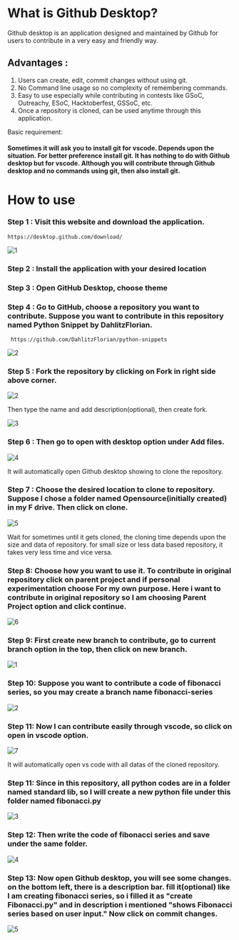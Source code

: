 # What is Github Desktop?

Github desktop is an application designed and maintained by Github for users to contribute in a very easy and friendly way.
## Advantages :
1. Users can create, edit, commit changes without using git.
2. No Command line usage so no complexity of remembering commands.
3. Easy to use especially while contributing in contests like GSoC, Outreachy, ESoC, Hacktoberfest, GSSoC, etc.
4. Once a repository is cloned, can be used anytime through this application.

Basic requirement:
#### Sometimes it will ask you to install git for vscode. Depends upon the situation. For better preference install git. It has nothing to do with Github desktop but for vscode. Although you will contribute through Github desktop and no commands using git, then also install git.

# How to use

### Step 1 : Visit this website and download the application.

    https://desktop.github.com/download/
    
![1](https://github.com/user-attachments/assets/4c6af539-90c6-4125-b760-6e72e5999870)

### Step 2 : Install the application with your desired location

### Step 3 : Open GitHub Desktop, choose theme 

### Step 4 : Go to GitHub, choose a repository you want to contribute. Suppose you want to contribute in this repository named Python Snippet by DahlitzFlorian.

     https://github.com/DahlitzFlorian/python-snippets
     
![2](https://github.com/user-attachments/assets/0cedef58-a09b-4025-bbfc-af3ee61a18a4)


### Step 5 : Fork the repository by clicking on Fork in right side above corner.

![2](https://github.com/user-attachments/assets/48aeeeff-e366-4423-9f70-3f22c71eeeec)

Then type the name and add description(optional), then create fork.

 ![3](https://github.com/user-attachments/assets/f8b99b61-39f3-47c4-a383-0eed4be05935)

### Step 6 : Then go to open with desktop option under Add files.

![4](https://github.com/user-attachments/assets/bbd91618-e10d-40f3-bdea-f6d84c738ce1)

It will automatically open Github desktop showing to clone the repository.

### Step 7 : Choose the desired location to clone to repository. Suppose I chose a folder named Opensource(initially created) in my F drive. Then click on clone.

![5](https://github.com/user-attachments/assets/4ff6958c-bcba-45be-9fc0-197714f7b75b)

Wait for sometimes until it gets cloned, the cloning time depends upon the size and data of repository. for small size or less data based repository, it takes very less time and vice versa.

### Step 8: Choose how you want to use it. To contribute in original repository click on parent project and if personal experimentation choose For my own purpose. Here i want to contribute in original repository so I am choosing Parent Project option and click continue.

![6](https://github.com/user-attachments/assets/875a9143-516a-4cfe-887c-f1312d458784)

### Step 9: First create new branch to contribute, go to current branch option in the top, then click on new branch.

![1](https://github.com/user-attachments/assets/232e6254-f162-4802-98ef-0aec117f13b5)

### Step 10: Suppose you want to contribute a code of fibonacci series, so you may create a branch name fibonacci-series

![2](https://github.com/user-attachments/assets/4a967421-e73c-41e6-a496-aaa29244d858)

### Step 11: Now I can contribute easily through vscode, so click on open in vscode option.

![7](https://github.com/user-attachments/assets/957d1125-33a5-434c-a631-d5937176711d)

It will automatically open vs code with all datas of the cloned repository.

### Step 11: Since in this repository, all python codes are in a folder named standard lib, so I will create a new python file under this folder named fibonacci.py

![3](https://github.com/user-attachments/assets/434bcd00-a80c-41f7-913b-bf879f0063b0)

### Step 12: Then write the code of fibonacci series and save under the same folder.

![4](https://github.com/user-attachments/assets/6aa226bf-af7a-48c9-b955-2f1aaa2d9f37)

### Step 13: Now open Github desktop, you will see some changes. on the bottom left, there is a description bar. fill it(optional) like I am creating fibonacci series, so i filled it as "create Fibonacci.py" and in description i mentioned "shows Fibonacci series based on user input." Now click on commit changes.

![5](https://github.com/user-attachments/assets/3460c578-11db-46f6-ae3e-936195a30679)




